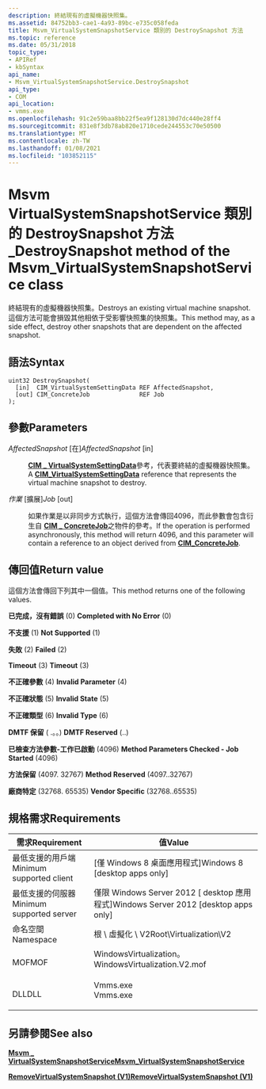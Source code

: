 ```yaml
---
description: 終結現有的虛擬機器快照集。
ms.assetid: 84752bb3-cae1-4a93-89bc-e735c058feda
title: Msvm_VirtualSystemSnapshotService 類別的 DestroySnapshot 方法
ms.topic: reference
ms.date: 05/31/2018
topic_type:
- APIRef
- kbSyntax
api_name:
- Msvm_VirtualSystemSnapshotService.DestroySnapshot
api_type:
- COM
api_location:
- vmms.exe
ms.openlocfilehash: 91c2e59baa8bb22f5ea9f128130d7dc440e28ff4
ms.sourcegitcommit: 831e8f3db78ab820e1710cede244553c70e50500
ms.translationtype: MT
ms.contentlocale: zh-TW
ms.lasthandoff: 01/08/2021
ms.locfileid: "103852115"
---
```

# <a name="destroysnapshot-method-of-the-msvm_virtualsystemsnapshotservice-class"></a><span data-ttu-id="15f3c-103">Msvm VirtualSystemSnapshotService 類別的 DestroySnapshot 方法 \_</span><span class="sxs-lookup"><span data-stu-id="15f3c-103">DestroySnapshot method of the Msvm\_VirtualSystemSnapshotService class</span></span>

<span data-ttu-id="15f3c-104">終結現有的虛擬機器快照集。</span><span class="sxs-lookup"><span data-stu-id="15f3c-104">Destroys an existing virtual machine snapshot.</span></span> <span data-ttu-id="15f3c-105">這個方法可能會損毀其他相依于受影響快照集的快照集。</span><span class="sxs-lookup"><span data-stu-id="15f3c-105">This method may, as a side effect, destroy other snapshots that are dependent on the affected snapshot.</span></span>

## <a name="syntax"></a><span data-ttu-id="15f3c-106">語法</span><span class="sxs-lookup"><span data-stu-id="15f3c-106">Syntax</span></span>


```mof
uint32 DestroySnapshot(
  [in]  CIM_VirtualSystemSettingData REF AffectedSnapshot,
  [out] CIM_ConcreteJob              REF Job
);
```



## <a name="parameters"></a><span data-ttu-id="15f3c-107">參數</span><span class="sxs-lookup"><span data-stu-id="15f3c-107">Parameters</span></span>

<dl> <dt>

<span data-ttu-id="15f3c-108">*AffectedSnapshot* \[在\]</span><span class="sxs-lookup"><span data-stu-id="15f3c-108">*AffectedSnapshot* \[in\]</span></span>
</dt> <dd>

<span data-ttu-id="15f3c-109">[**CIM \_ VirtualSystemSettingData**](/previous-versions//cc136954(v=vs.85))參考，代表要終結的虛擬機器快照集。</span><span class="sxs-lookup"><span data-stu-id="15f3c-109">A [**CIM\_VirtualSystemSettingData**](/previous-versions//cc136954(v=vs.85)) reference that represents the virtual machine snapshot to destroy.</span></span>

</dd> <dt>

<span data-ttu-id="15f3c-110">*作業* \[擴展\]</span><span class="sxs-lookup"><span data-stu-id="15f3c-110">*Job* \[out\]</span></span>
</dt> <dd>

<span data-ttu-id="15f3c-111">如果作業是以非同步方式執行，這個方法會傳回4096，而此參數會包含衍生自 [**CIM \_ ConcreteJob**](/previous-versions//cc136808(v=vs.85))之物件的參考。</span><span class="sxs-lookup"><span data-stu-id="15f3c-111">If the operation is performed asynchronously, this method will return 4096, and this parameter will contain a reference to an object derived from [**CIM\_ConcreteJob**](/previous-versions//cc136808(v=vs.85)).</span></span>

</dd> </dl>

## <a name="return-value"></a><span data-ttu-id="15f3c-112">傳回值</span><span class="sxs-lookup"><span data-stu-id="15f3c-112">Return value</span></span>

<span data-ttu-id="15f3c-113">這個方法會傳回下列其中一個值。</span><span class="sxs-lookup"><span data-stu-id="15f3c-113">This method returns one of the following values.</span></span>

<dl> <dt>

<span data-ttu-id="15f3c-114">**已完成，沒有錯誤** (0) </span><span class="sxs-lookup"><span data-stu-id="15f3c-114">**Completed with No Error** (0)</span></span>
</dt> <dt>

<span data-ttu-id="15f3c-115">**不支援** (1) </span><span class="sxs-lookup"><span data-stu-id="15f3c-115">**Not Supported** (1)</span></span>
</dt> <dt>

<span data-ttu-id="15f3c-116">**失敗** (2) </span><span class="sxs-lookup"><span data-stu-id="15f3c-116">**Failed** (2)</span></span>
</dt> <dt>

<span data-ttu-id="15f3c-117">**Timeout** (3) </span><span class="sxs-lookup"><span data-stu-id="15f3c-117">**Timeout** (3)</span></span>
</dt> <dt>

<span data-ttu-id="15f3c-118">**不正確參數** (4) </span><span class="sxs-lookup"><span data-stu-id="15f3c-118">**Invalid Parameter** (4)</span></span>
</dt> <dt>

<span data-ttu-id="15f3c-119">**不正確狀態** (5) </span><span class="sxs-lookup"><span data-stu-id="15f3c-119">**Invalid State** (5)</span></span>
</dt> <dt>

<span data-ttu-id="15f3c-120">**不正確類型** (6) </span><span class="sxs-lookup"><span data-stu-id="15f3c-120">**Invalid Type** (6)</span></span>
</dt> <dt>

<span data-ttu-id="15f3c-121">**DMTF 保留** ( .。。) </span><span class="sxs-lookup"><span data-stu-id="15f3c-121">**DMTF Reserved** (..)</span></span>
</dt> <dt>

<span data-ttu-id="15f3c-122">**已檢查方法參數-工作已啟動** (4096) </span><span class="sxs-lookup"><span data-stu-id="15f3c-122">**Method Parameters Checked - Job Started** (4096)</span></span>
</dt> <dt>

<span data-ttu-id="15f3c-123">**方法保留** (4097. 32767) </span><span class="sxs-lookup"><span data-stu-id="15f3c-123">**Method Reserved** (4097..32767)</span></span>
</dt> <dt>

<span data-ttu-id="15f3c-124">**廠商特定** (32768. 65535) </span><span class="sxs-lookup"><span data-stu-id="15f3c-124">**Vendor Specific** (32768..65535)</span></span>
</dt> </dl>

## <a name="requirements"></a><span data-ttu-id="15f3c-125">規格需求</span><span class="sxs-lookup"><span data-stu-id="15f3c-125">Requirements</span></span>



| <span data-ttu-id="15f3c-126">需求</span><span class="sxs-lookup"><span data-stu-id="15f3c-126">Requirement</span></span> | <span data-ttu-id="15f3c-127">值</span><span class="sxs-lookup"><span data-stu-id="15f3c-127">Value</span></span> |
|-------------------------------------|---------------------------------------------------------------------------------------------------------|
| <span data-ttu-id="15f3c-128">最低支援的用戶端</span><span class="sxs-lookup"><span data-stu-id="15f3c-128">Minimum supported client</span></span><br/> | <span data-ttu-id="15f3c-129">\[僅 Windows 8 桌面應用程式\]</span><span class="sxs-lookup"><span data-stu-id="15f3c-129">Windows 8 \[desktop apps only\]</span></span><br/>                                                              |
| <span data-ttu-id="15f3c-130">最低支援的伺服器</span><span class="sxs-lookup"><span data-stu-id="15f3c-130">Minimum supported server</span></span><br/> | <span data-ttu-id="15f3c-131">僅限 Windows Server 2012 \[ desktop 應用程式\]</span><span class="sxs-lookup"><span data-stu-id="15f3c-131">Windows Server 2012 \[desktop apps only\]</span></span><br/>                                                    |
| <span data-ttu-id="15f3c-132">命名空間</span><span class="sxs-lookup"><span data-stu-id="15f3c-132">Namespace</span></span><br/>                | <span data-ttu-id="15f3c-133">根 \\ 虛擬化 \\ V2</span><span class="sxs-lookup"><span data-stu-id="15f3c-133">Root\\Virtualization\\V2</span></span><br/>                                                                     |
| <span data-ttu-id="15f3c-134">MOF</span><span class="sxs-lookup"><span data-stu-id="15f3c-134">MOF</span></span><br/>                      | <dl> <span data-ttu-id="15f3c-135"><dt>WindowsVirtualization。</dt></span><span class="sxs-lookup"><span data-stu-id="15f3c-135"><dt>WindowsVirtualization.V2.mof</dt></span></span> </dl> |
| <span data-ttu-id="15f3c-136">DLL</span><span class="sxs-lookup"><span data-stu-id="15f3c-136">DLL</span></span><br/>                      | <dl> <span data-ttu-id="15f3c-137"><dt>Vmms.exe</dt></span><span class="sxs-lookup"><span data-stu-id="15f3c-137"><dt>Vmms.exe</dt></span></span> </dl>                     |



## <a name="see-also"></a><span data-ttu-id="15f3c-138">另請參閱</span><span class="sxs-lookup"><span data-stu-id="15f3c-138">See also</span></span>

<dl> <dt>

[<span data-ttu-id="15f3c-139">**Msvm \_ VirtualSystemSnapshotService**</span><span class="sxs-lookup"><span data-stu-id="15f3c-139">**Msvm\_VirtualSystemSnapshotService**</span></span>](msvm-virtualsystemsnapshotservice.md)
</dt> <dt>

[<span data-ttu-id="15f3c-140">**RemoveVirtualSystemSnapshot (V1)**</span><span class="sxs-lookup"><span data-stu-id="15f3c-140">**RemoveVirtualSystemSnapshot (V1)**</span></span>](/previous-versions/windows/desktop/virtual/removevirtualsystemsnapshot-msvm-virtualsystemmanagementservice)
</dt> </dl>

 

